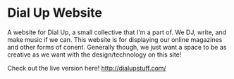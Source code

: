 # Dial Up Website
A website for Dial Up, a small collective that I'm a part of. We DJ, write, and make music if we can. This website is for displaying our online magazines and other forms of conent. Generally though, we just want a space to be as creative as we want with the design/technology on this site!

Check out the live version here! http://dialupstuff.com/
